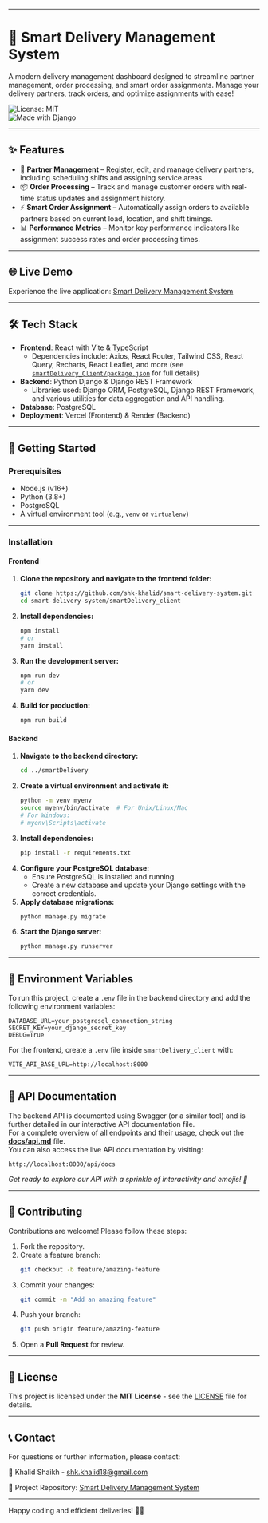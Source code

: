 
---

# 🚚 Smart Delivery Management System

A modern delivery management dashboard designed to streamline partner management, order processing, and smart order assignments. Manage your delivery partners, track orders, and optimize assignments with ease!

<!-- ![Build Status](https://img.shields.io/github/actions/workflow/status/shk-khalid/smart-delivery-system/ci.yml)  -->
![License: MIT](https://img.shields.io/github/license/shk-khalid/smart-delivery-system)  
![Made with Django](https://img.shields.io/badge/Made%20with-Django-green)

---

## ✨ Features

- 👥 **Partner Management** – Register, edit, and manage delivery partners, including scheduling shifts and assigning service areas.
- 📦 **Order Processing** – Track and manage customer orders with real-time status updates and assignment history.
- ⚡ **Smart Order Assignment** – Automatically assign orders to available partners based on current load, location, and shift timings.
- 📊 **Performance Metrics** – Monitor key performance indicators like assignment success rates and order processing times.

---

## 🌐 Live Demo

Experience the live application: [Smart Delivery Management System](https://smart-delivery-system.vercel.app/)

---

## 🛠️ Tech Stack

- **Frontend**: React with Vite & TypeScript  
  - Dependencies include: Axios, React Router, Tailwind CSS, React Query, Recharts, React Leaflet, and more (see [`smartDelivery_Client/package.json`](smartDelivery_Client/package.json) for full details)
- **Backend**: Python Django & Django REST Framework  
  - Libraries used: Django ORM, PostgreSQL, Django REST Framework, and various utilities for data aggregation and API handling.
- **Database**: PostgreSQL
- **Deployment**: Vercel (Frontend) & Render (Backend)

---

## 🚀 Getting Started

### Prerequisites

- Node.js (v16+)
- Python (3.8+)
- PostgreSQL
- A virtual environment tool (e.g., `venv` or `virtualenv`)

---

### Installation

#### Frontend

1. **Clone the repository and navigate to the frontend folder:**
   ```bash
   git clone https://github.com/shk-khalid/smart-delivery-system.git
   cd smart-delivery-system/smartDelivery_client
   ```
2. **Install dependencies:**
   ```bash
   npm install
   # or
   yarn install
   ```
3. **Run the development server:**
   ```bash
   npm run dev
   # or
   yarn dev
   ```
4. **Build for production:**
   ```bash
   npm run build
   ```

#### Backend

1. **Navigate to the backend directory:**
   ```bash
   cd ../smartDelivery
   ```
2. **Create a virtual environment and activate it:**
   ```bash
   python -m venv myenv
   source myenv/bin/activate  # For Unix/Linux/Mac
   # For Windows:
   # myenv\Scripts\activate
   ```
3. **Install dependencies:**
   ```bash
   pip install -r requirements.txt
   ```
4. **Configure your PostgreSQL database:**
   - Ensure PostgreSQL is installed and running.
   - Create a new database and update your Django settings with the correct credentials.
5. **Apply database migrations:**
   ```bash
   python manage.py migrate
   ```
6. **Start the Django server:**
   ```bash
   python manage.py runserver
   ```

---

## 🔧 Environment Variables

To run this project, create a `.env` file in the backend directory and add the following environment variables:

```env
DATABASE_URL=your_postgresql_connection_string
SECRET_KEY=your_django_secret_key
DEBUG=True
```

For the frontend, create a `.env` file inside `smartDelivery_client` with:

```env
VITE_API_BASE_URL=http://localhost:8000
```

---

## 🔄 API Documentation

The backend API is documented using Swagger (or a similar tool) and is further detailed in our interactive API documentation file.  
For a complete overview of all endpoints and their usage, check out the [**docs/api.md**](docs/api.md) file.  
You can also access the live API documentation by visiting:  
```
http://localhost:8000/api/docs
```
*Get ready to explore our API with a sprinkle of interactivity and emojis! 🚀*

<!-- ## 🔄 Continuous Integration & Deployment (CI/CD)

This project uses **GitHub Actions** for automated testing and deployment. CI/CD runs automatically on **every push** to ensure:
- Code quality
- Successful builds
- Automated tests are passed 
-->

---
## 🤝 Contributing

Contributions are welcome! Please follow these steps:

1. Fork the repository.
2. Create a feature branch:
   ```bash
   git checkout -b feature/amazing-feature
   ```
3. Commit your changes:
   ```bash
   git commit -m "Add an amazing feature"
   ```
4. Push your branch:
   ```bash
   git push origin feature/amazing-feature
   ```
5. Open a **Pull Request** for review.

---

## 📄 License

This project is licensed under the **MIT License** - see the [LICENSE](LICENSE) file for details.

---

## 📞 Contact

For questions or further information, please contact:

📧 Khalid Shaikh - [shk.khalid18@gmail.com](mailto:shk.khalid18@gmail.com)  

📂 Project Repository: [Smart Delivery Management System](https://github.com/shk-khalid/smart-delivery-system.git)

---

Happy coding and efficient deliveries! 🚚✨